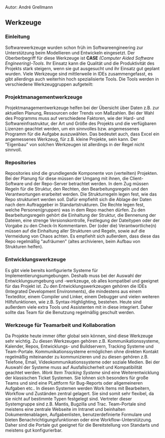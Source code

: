 Autor: André Grellmann
## Werkzeuge

### Einleitung
Softwarewerkzeuge wurden schon früh im Softwareengineering zur Unterstützung beim Modellieren und Entwickeln eingesetzt. Der Oberberbegriff für diese Werkzeuge ist __CASE__ _(Computer Aided Software Engineering)-Tools_. Ihr Einsatz kann die Qualität und die Produktivität des Projekts stark steigern, wenn sie gut ausgesucht und ihr Einsatz gut geplant wurden. Viele Werkzeuge sind mittlerweile in IDEs zusammengefasst, es gibt allerdings auch weiterhin hoch spezialisierte Tools. Die Tools werden in verschiedene Werkzeuggruppen aufgeteilt:

### Projektmanagementwerkzeuge
Projektmanagementwerkzeuge helfen bei der Übersicht über Daten z.B. zur aktuellen Planung, Ressourcen oder Trends von Maßzahlen. Bei der Wahl des Programms muss auf verschiedene Faktoren, wie der Hard- und Softwareinfrastruktur, der Art und Größe des Projekts und die verfügbaren Lizenzen geachtet werden, um ein sinnvolles bzw. angemessenes Programm für die Aufgabe auszuwählen. Das bedeutet auch, dass Excel ein angemessenes Werkzeug, für z.B. kleine Projekte, sein kann. Der "Eigenbau" von solchen Werkzeugen ist allerdings in der Regel nicht sinnvoll.

### Repositories
Repositories sind die grundlegende Komponente von (verteilten) Projekten. Bei der Planung für diese müssen der Umgang mit ihnen, die Client-Software und der Repo-Server betrachtet werden. In dem Zug müssen Regeln für die Struktur, den Rechten, den Bearbeitungsregeln und den Verantwortungen erarbeitet werden. Die Strukturregeln legen fest, wie das Repo strukturiert werden soll. Dafür empfiehlt sich die Ablage der Daten nach dem Auftraggeber in Standartstrukturen. Die Rechte legen fest, welche Personen(gruppen) was in dem Repo machen dürfen. Zu den Bearbeitungsregeln gehört die Einhaltung der Struktur, die Bennenung der Dateien, eine strenge Versionskontrolle, Festlegung der Dateitypen oder der Vorgabe zu den Check-In Kommentaren. Der (oder die) Verantwortliche(n) müssen auf die Einhaltung aller Strukturen und Regeln, sowie auf die Vermeidung von Chaos achten. Es empfiehlt sich außerdem, dass diese das Repo regelmäßig "aufräumen" (altes archivieren, beim Aufbau von Strukturen helfen).

### Entwicklungswerkzeuge
Es gibt viele bereits konfigurierte Systeme für Implementierungsumgebungen. Deshalb muss bei der Auswahl der Entwicklungsumgebung und -werkzeuge, ob alles kompatibel und geeignet für das Projekt ist. Zu den Entwicklungswerkzeugen gehören die IDEs (Integrated Development Environments), die mindestens aus einem Texteditor, einem Compiler und Linker, einem Debugger und vielen weiteren Hilfsfunktionen, wie z.B. Syntax-Highlighting, bestehen. Heute sind außerdem viele extra Tools und Assistenten mit in diese integriert. Daher sollte das Team für die Benutzung regelmäßig geschult werden.

### Werkzeuge für Teamarbeit und Kollaboration
Da Projekte heute immer öfter global sein können, sind diese Werkzeuge sehr wichtig. Zu diesen Werkzeugen gehören z.B. Kommunikationssysteme, Kalender, Repos, Entwicklungs- und Buildservern, Tracking Systeme und Team-Portale. Kommunikationssysteme ermöglichen ohne direkten Kontakt regelmäßig miteinander zu kommunizieren und zu diesen gehören z.B. Telefone, Email, Videokommunikationssysteme oder soziale Medien. Bei der Auswahl der Systeme muss auf Ausfallsicherheit und Kompatibilität geachtet werden. 
_Work Item Tracking Systeme_ sind eine Weiterentwicklung der klassischen Ticket Systemen. Sie lohnen sich besonders für große Teams und sind eine PLattform für Bug-Reports oder allgemeineren Aufgaben etc.. In diesen Systemen werden Work Items mit Bearbeitern, Workflow und Zuständen zentral gelagert. Sie sind somit sehr flexibel, da sie nicht auf bestimmte Typen festgelegt sind. Vertreter dieser Systemgruppe sind z.B. Mantis, Bugzilla und Trac. Team-Portale sind meistens eine zentrale Webseite im Intranet und beinhalten Dokumentenablagen, Aufgabenlisten, benutzerdefinierte Formulare und bieten Benachrichtigungsfunktionen oder eine Workflow-Unterstützung. Daher sind die Portale gut geeignet für die Bereitstellung von Standarts und meistens gut konfigurierbar.
